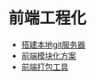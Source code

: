 # 前端工程化

- [搭建本地git服务器](/project/gitblit/)
- [前端模块化方案](/project/module/)
- [前端打包工具](/project/bundle-tool/)
